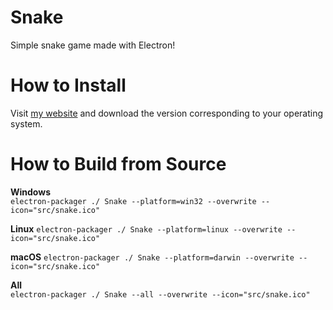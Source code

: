 # Snake  
  
Simple snake game made with Electron!  
  
# How to Install  
  
Visit [my website](https://skylarmccauley.xyz/snake) and download the version corresponding to your operating system.  
  
# How to Build from Source  
  
**Windows**  
`electron-packager ./ Snake --platform=win32 --overwrite --icon="src/snake.ico"`  
  
**Linux**
`electron-packager ./ Snake --platform=linux --overwrite --icon="src/snake.ico"`  
  
**macOS**
`electron-packager ./ Snake --platform=darwin --overwrite --icon="src/snake.ico"`  
  
**All**  
`electron-packager ./ Snake --all --overwrite --icon="src/snake.ico"`  